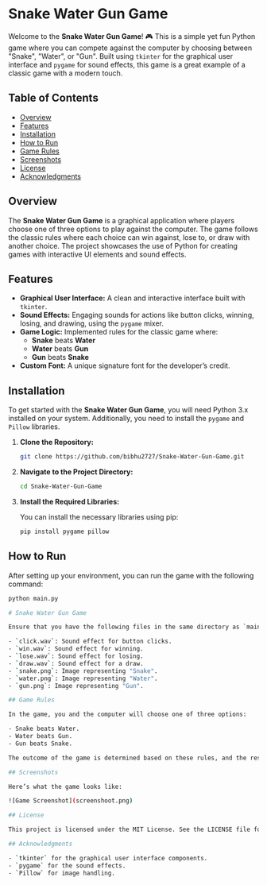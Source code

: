 # Snake Water Gun Game

Welcome to the **Snake Water Gun Game**! 🎮 This is a simple yet fun Python game where you can compete against the computer by choosing between "Snake", "Water", or "Gun". Built using `tkinter` for the graphical user interface and `pygame` for sound effects, this game is a great example of a classic game with a modern touch.

## Table of Contents

- [Overview](#overview)
- [Features](#features)
- [Installation](#installation)
- [How to Run](#how-to-run)
- [Game Rules](#game-rules)
- [Screenshots](#screenshots)
- [License](#license)
- [Acknowledgments](#acknowledgments)

## Overview

The **Snake Water Gun Game** is a graphical application where players choose one of three options to play against the computer. The game follows the classic rules where each choice can win against, lose to, or draw with another choice. The project showcases the use of Python for creating games with interactive UI elements and sound effects.

## Features

- **Graphical User Interface:** A clean and interactive interface built with `tkinter`.
- **Sound Effects:** Engaging sounds for actions like button clicks, winning, losing, and drawing, using the `pygame` mixer.
- **Game Logic:** Implemented rules for the classic game where:
  - **Snake** beats **Water**
  - **Water** beats **Gun**
  - **Gun** beats **Snake**
- **Custom Font:** A unique signature font for the developer’s credit.

## Installation

To get started with the **Snake Water Gun Game**, you will need Python 3.x installed on your system. Additionally, you need to install the `pygame` and `Pillow` libraries. 

1. **Clone the Repository:**

    ```bash
    git clone https://github.com/bibhu2727/Snake-Water-Gun-Game.git
    ```

2. **Navigate to the Project Directory:**

    ```bash
    cd Snake-Water-Gun-Game
    ```

3. **Install the Required Libraries:**

    You can install the necessary libraries using pip:

    ```bash
    pip install pygame pillow
    ```

## How to Run

After setting up your environment, you can run the game with the following command:

```bash
python main.py

# Snake Water Gun Game

Ensure that you have the following files in the same directory as `main.py`:

- `click.wav`: Sound effect for button clicks.
- `win.wav`: Sound effect for winning.
- `lose.wav`: Sound effect for losing.
- `draw.wav`: Sound effect for a draw.
- `snake.png`: Image representing "Snake".
- `water.png`: Image representing "Water".
- `gun.png`: Image representing "Gun".

## Game Rules

In the game, you and the computer will choose one of three options:

- Snake beats Water.
- Water beats Gun.
- Gun beats Snake.

The outcome of the game is determined based on these rules, and the result is displayed along with an appropriate sound effect.

## Screenshots

Here’s what the game looks like:

![Game Screenshot](screenshoot.png)

## License

This project is licensed under the MIT License. See the LICENSE file for details.

## Acknowledgments

- `tkinter` for the graphical user interface components.
- `pygame` for the sound effects.
- `Pillow` for image handling.
